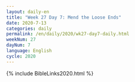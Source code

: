```yaml
---
layout: daily-en
title: "Week 27 Day 7: Mend the Loose Ends"
date: 2020-7-13 
categories: daily
permalink: /en/daily/2020/wk27-day7-daily.html
weekNum: 27
dayNum: 7
language: English
cycle: 2020
---
```

{% include BibleLinks2020.html %} 
